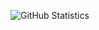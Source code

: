 ![GitHub Statistics](https://github-readme-stats.vercel.app/api?username=KyusaDev&theme=tokyonight&count_private=true&show_icons=true)
